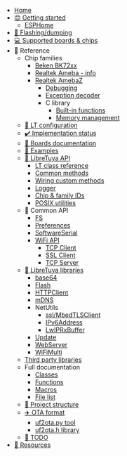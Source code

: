 * [Home](README.md)
* [😊 Getting started](docs/getting-started/README.md)
	* [ESPHome](docs/projects/esphome.md)
* [📲 Flashing/dumping](docs/flashing/)
* [💻 Supported boards & chips](docs/status/supported.md)
* 📖 Reference
	* Chip families
		* [Beken BK72xx](docs/platform/beken-72xx/README.md)
		* [Realtek Ameba - info](docs/platform/realtek-amb/README.md)
		* [Realtek AmebaZ](docs/platform/realtek-ambz/README.md)
			* [Debugging](docs/platform/realtek-ambz/debugging.md)
			* [Exception decoder](docs/platform/realtek-ambz/exception-decoder.md)
			* C library
				* [Built-in functions](docs/platform/realtek-ambz/stdlib.md)
				* [Memory management](docs/platform/realtek-ambz/memory-management.md)
	* [🔧 LT configuration](docs/reference/config.md)
	* [✔️ Implementation status](docs/status/arduino.md)
	* [🔌 Boards documentation](boards/)
	* [🔋 Examples](examples/)
	* [📖 LibreTuya API](docs/reference/lt-api.md)
		* [LT class reference](ltapi/class_libre_tuya.md)
		* [Common methods](ltapi/_libre_tuya_a_p_i_8h.md)
		* [Wiring custom methods](ltapi/_libre_tuya_custom_8h.md)
		* [Logger](ltapi/lt__logger_8h.md)
		* [Chip & family IDs](ltapi/_chip_type_8h_source.md)
		* [POSIX utilities](ltapi/lt__posix__api_8h.md)
	* 📖 Common API
		* [FS](ltapi/classfs_1_1_f_s.md)
		* [Preferences](ltapi/class_i_preferences.md)
		* [SoftwareSerial](ltapi/class_software_serial.md)
		* [WiFi API](ltapi/class_wi_fi_class.md)
			* [TCP Client](ltapi/class_i_wi_fi_client.md)
			* [SSL Client](ltapi/class_i_wi_fi_client_secure.md)
			* [TCP Server](ltapi/class_i_wi_fi_server.md)
	* [📖 LibreTuya libraries](docs/libs-built-in.md)
		* [base64](ltapi/classbase64.md)
		* [Flash](ltapi/class_flash_class.md)
		* [HTTPClient](ltapi/class_h_t_t_p_client.md)
		* [mDNS](ltapi/classm_d_n_s.md)
		* NetUtils
			* [ssl/MbedTLSClient](ltapi/class_mbed_t_l_s_client.md)
			* [IPv6Address](ltapi/classarduino_1_1_i_pv6_address.md)
			* [LwIPRxBuffer](ltapi/class_lw_i_p_rx_buffer.md)
		* [Update](ltapi/class_update_class.md)
		* [WebServer](ltapi/class_web_server.md)
		* [WiFiMulti](ltapi/class_wi_fi_multi.md)
	* [Third party libraries](docs/libs-3rd-party.md)
	* Full documentation
		* [Classes](ltapi/classes.md)
		* [Functions](ltapi/functions.md)
		* [Macros](ltapi/macros.md)
		* [File list](ltapi/files.md)
	* [📁 Project structure](docs/reference/project-structure.md)
	* [✈️ OTA format](docs/ota/README.md)
		* [uf2ota.py tool](docs/ota/uf2ota.md)
		* [uf2ota.h library](docs/ota/library.md)
	* [📓 TODO](TODO.md)
* [🔗 Resources](docs/resources/)

